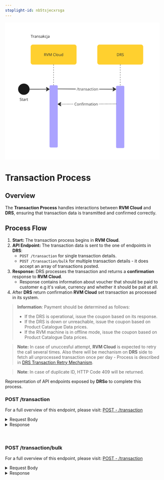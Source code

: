 ```yaml
---
stoplight-id: nb5tsjecxrsga
---
```


![TransactionProcess.png](../../assets/images/TransactionDataExchange.png)

# Transaction Process

## Overview

The **Transaction Process** handles interactions between **RVM Cloud** and **DRS**, ensuring that transaction data is transmitted and confirmed correctly.

## Process Flow

1. **Start:** The transaction process begins in **RVM Cloud**.
2. **API Endpoint:** The transaction data is sent to the one of endpoints in **DRS**:
   - `POST /transaction` for single transaction details.
   - `POST /transaction/bulk` for multiple transaction details - it does accept an array of transactions posted.
3. **Response:** DRS processes the transaction and returns a **confirmation** response to **RVM Cloud**.
   - Response contains information about voucher that should be paid to customer e.g it's value, currency and whether it should be pait at all.
4. After **DRS** return confirmation **RVM Cloud** set transaction as processed in its system.

<!-- theme: none --> 
> **Information**: Payment should be determined as follows:
>
>   - If the DRS is operational, issue the coupon based on its response.
>   - If the DRS is down or unreachable, issue the coupon based on Product Catalogue Data prices.
>   - If the RVM machine is in offline mode, issue the coupon based on Product Catalogue Data prices.


> **Note:** In case of unuccesful attempt, **RVM Cloud** is expected to retry the call several times. Also there will be mechanism on **DRS** side to fetch all unprocessed transaction once per day - Process is described in [DRS Transaction Retry Mechanism](Retry-Transaction-Fetch.md).

> **Note**: In case of duplicate ID, HTTP Code 409 will be returned.


<!--
type: tab
title: DRS
-->

Representation of API endpoints exposed by **DRSo** to complete this process.

### POST /transaction

For a full overview of this endpoint, please visit: [POST - /transaction](../../drs-openapi.yaml/paths/\~1transaction/post)

<details>
<summary>Request Body</summary>

```yaml jsonSchema
  $ref: '../../models/Transaction.yaml'
```

</details>

<details>
<summary>Response</summary>

```yaml jsonSchema
  $ref: '../../drs-openapi.yaml#/components/schemas/TransactionConfirmation'
```

</details>
<br> <br>


### POST /transaction/bulk

For a full overview of this endpoint, please visit: [POST - /transaction](../../drs-openapi.yaml/paths/\~1transaction/post)

<details>
<summary>Request Body</summary>

```yaml jsonSchema
  $ref: '../../drs-openapi.yaml#/components/schemas/BulkTransaction'
```

</details>
<details>
<summary>Response</summary>

```yaml jsonSchema
  $ref: '../../drs-openapi.yaml#/components/schemas/BulkTransactionConfirmation'
```

</details>


<!-- type: tab-end -->
